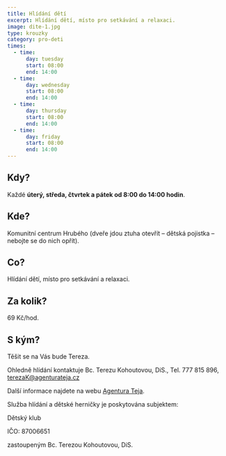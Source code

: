 ```yaml
---
title: Hlídání dětí
excerpt: Hlídání dětí, místo pro setkávání a relaxaci.
image: dite-1.jpg
type: krouzky
category: pro-deti
times:
  - time:
      day: tuesday
      start: 08:00
      end: 14:00
  - time:
      day: wednesday
      start: 08:00
      end: 14:00
  - time:
      day: thursday
      start: 08:00
      end: 14:00
  - time:
      day: friday
      start: 08:00
      end: 14:00
---
```


## Kdy?

Každé **úterý, středa, čtvrtek a pátek od 8:00 do 14:00 hodin**.

## Kde?

Komunitní centrum Hrubého (dveře jdou ztuha otevřít – dětská pojistka – nebojte se do nich opřít).

## Co?

Hlídání dětí, místo pro setkávání a relaxaci.

## Za kolik?

69 Kč/hod.

## S kým?

Těšit se na Vás bude Tereza.



Ohledně hlídání kontaktuje Bc. Terezu Kohoutovou, DiS., Tel. 777 815 896, [terezaK@agenturateja.cz](mailto:terezaK@agenturateja.cz)

Další informace najdete na webu [Agentura Teja](http://www.agenturateja.cz).

Služba hlídání a dětské herničky je poskytována subjektem:

Dětský klub

IČO: 87006651

zastoupeným Bc. Terezou Kohoutovou, DiS.
